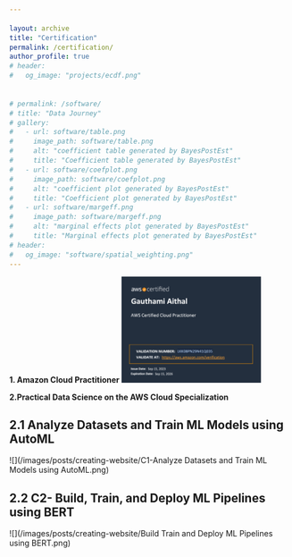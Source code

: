 ```yaml
---

layout: archive
title: "Certification"
permalink: /certification/
author_profile: true
# header:
#   og_image: "projects/ecdf.png"


# permalink: /software/
# title: "Data Journey"
# gallery:
#   - url: software/table.png
#     image_path: software/table.png
#     alt: "coefficient table generated by BayesPostEst"
#     title: "Coefficient table generated by BayesPostEst"
#   - url: software/coefplot.png
#     image_path: software/coefplot.png
#     alt: "coefficient plot generated by BayesPostEst"
#     title: "Coefficient plot generated by BayesPostEst"
#   - url: software/margeff.png
#     image_path: software/margeff.png
#     alt: "marginal effects plot generated by BayesPostEst"
#     title: "Marginal effects plot generated by BayesPostEst"
# header:
#   og_image: "software/spatial_weighting.png"
---
```


<!-- **Certifications** -->

**1. Amazon Cloud Practitioner**
![](/images/posts/creating-website/AWS.png)
<style type="text/css">
    img {
        width: 250px;
    }
</style>

**2.Practical Data Science on the AWS Cloud Specialization**

## **2.1 Analyze Datasets and Train ML Models using AutoML**
![](/images/posts/creating-website/C1-Analyze Datasets and Train ML Models using AutoML.png)

## **2.2 C2- Build, Train, and Deploy ML Pipelines using BERT**
![](/images/posts/creating-website/Build Train and Deploy ML Pipelines using BERT.png)

<!-- 🏁 **The beginnings**: A Boston Dynamics video of a robot dog named BigDog ignited my fascination with Electrical Engineering, setting the course for my under graduate degree. Growing up, understanding the "Whys" and "Hows" was important and and I was certain that this path was the right one.

🎓 **Undergrad Enlightenment**: College was an eye-opener. Here is where, Calculus, Statistics, Optimization, and Probability met reality and it became clear that these were crucial for real-world problem-solving.

🧑‍💼 **Internships**: My stint at Bosch in the consumer electronics division was a game-changer. It not only honed my Python, Computer Vision & Robotics skills but also empowered me to conduct independent research. The highlight of this experience was successfully crafting a working proof of concept of an autonomously docking lawnmower.

👩‍💼 **Full-time**: When I went back to Bosch, data was my jam. This time the focus was on supercharging analytics, crafting comprehensive customer reports and Ad-hoc reports. I ended up developing an in-house ETL toolchain, alongside automating tedious tasks, leading to massive performance improvements.

⭐ **Conclusion**: Making sense of huge amounts of Data wasn't exactly my childhood dream, it was a result of a lot of experimentation. -->
